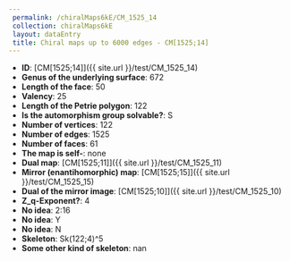 ```yaml
--- 
 permalink: /chiralMaps6kE/CM_1525_14 
 collection: chiralMaps6kE
 layout: dataEntry
 title: Chiral maps up to 6000 edges - CM[1525;14]
---
```


- **ID**: [CM[1525;14]]({{ site.url }}/test/CM_1525_14)
- **Genus of the underlying surface**: 672
- **Length of the face**: 50
- **Valency**: 25
- **Length of the Petrie polygon**: 122
- **Is the automorphism group solvable?**: S
- **Number of vertices**: 122
- **Number of edges**: 1525
- **Number of faces**: 61
- **The map is self-**: none
- **Dual map**: [CM[1525;11]]({{ site.url }}/test/CM_1525_11)
- **Mirror (enantihomorphic) map**: [CM[1525;15]]({{ site.url }}/test/CM_1525_15)
- **Dual of the mirror image**: [CM[1525;10]]({{ site.url }}/test/CM_1525_10)
- **Z_q-Exponent?**: 4
- **No idea**:  2:16
- **No idea**: Y
- **No idea**: N
- **Skeleton**: Sk(122;4)^5
- **Some other kind of skeleton**: nan
